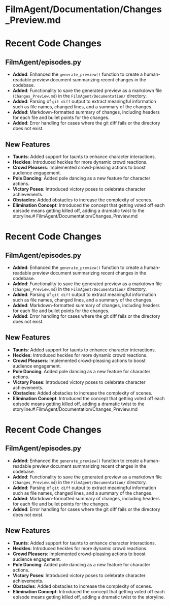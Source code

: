 # FilmAgent/Documentation/Changes_Preview.md

# Recent Code Changes

## FilmAgent/episodes.py
- **Added**: Enhanced the `generate_preview()` function to create a human-readable preview document summarizing recent changes in the codebase.
- **Added**: Functionality to save the generated preview as a markdown file (`Changes_Preview.md`) in the `FilmAgent/Documentation/` directory.
- **Added**: Parsing of `git diff` output to extract meaningful information such as file names, changed lines, and a summary of the changes.
- **Added**: Markdown-formatted summary of changes, including headers for each file and bullet points for the changes.
- **Added**: Error handling for cases where the git diff fails or the directory does not exist.

## New Features
- **Taunts**: Added support for taunts to enhance character interactions.
- **Heckles**: Introduced heckles for more dynamic crowd reactions.
- **Crowd Pleasers**: Implemented crowd-pleasing actions to boost audience engagement.
- **Pole Dancing**: Added pole dancing as a new feature for character actions.
- **Victory Poses**: Introduced victory poses to celebrate character achievements.
- **Obstacles**: Added obstacles to increase the complexity of scenes.
- **Elimination Concept**: Introduced the concept that getting voted off each episode means getting killed off, adding a dramatic twist to the storyline.# FilmAgent/Documentation/Changes_Preview.md

# Recent Code Changes

## FilmAgent/episodes.py
- **Added**: Enhanced the `generate_preview()` function to create a human-readable preview document summarizing recent changes in the codebase.
- **Added**: Functionality to save the generated preview as a markdown file (`Changes_Preview.md`) in the `FilmAgent/Documentation/` directory.
- **Added**: Parsing of `git diff` output to extract meaningful information such as file names, changed lines, and a summary of the changes.
- **Added**: Markdown-formatted summary of changes, including headers for each file and bullet points for the changes.
- **Added**: Error handling for cases where the git diff fails or the directory does not exist.

## New Features
- **Taunts**: Added support for taunts to enhance character interactions.
- **Heckles**: Introduced heckles for more dynamic crowd reactions.
- **Crowd Pleasers**: Implemented crowd-pleasing actions to boost audience engagement.
- **Pole Dancing**: Added pole dancing as a new feature for character actions.
- **Victory Poses**: Introduced victory poses to celebrate character achievements.
- **Obstacles**: Added obstacles to increase the complexity of scenes.
- **Elimination Concept**: Introduced the concept that getting voted off each episode means getting killed off, adding a dramatic twist to the storyline.# FilmAgent/Documentation/Changes_Preview.md

# Recent Code Changes

## FilmAgent/episodes.py
- **Added**: Enhanced the `generate_preview()` function to create a human-readable preview document summarizing recent changes in the codebase.
- **Added**: Functionality to save the generated preview as a markdown file (`Changes_Preview.md`) in the `FilmAgent/Documentation/` directory.
- **Added**: Parsing of `git diff` output to extract meaningful information such as file names, changed lines, and a summary of the changes.
- **Added**: Markdown-formatted summary of changes, including headers for each file and bullet points for the changes.
- **Added**: Error handling for cases where the git diff fails or the directory does not exist.

## New Features
- **Taunts**: Added support for taunts to enhance character interactions.
- **Heckles**: Introduced heckles for more dynamic crowd reactions.
- **Crowd Pleasers**: Implemented crowd-pleasing actions to boost audience engagement.
- **Pole Dancing**: Added pole dancing as a new feature for character actions.
- **Victory Poses**: Introduced victory poses to celebrate character achievements.
- **Obstacles**: Added obstacles to increase the complexity of scenes.
- **Elimination Concept**: Introduced the concept that getting voted off each episode means getting killed off, adding a dramatic twist to the storyline.